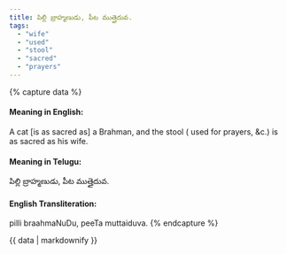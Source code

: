 ```yaml
---
title: పిల్లి బ్రాహ్మణుడు, పీట ముత్తైదువ.
tags:
  - "wife"
  - "used"
  - "stool"
  - "sacred"
  - "prayers"
---
```


{% capture data %}
#### Meaning in English:
A cat [is as sacred as] a Brahman, and the stool ( used for prayers, &c.) is as sacred as his wife.

#### Meaning in Telugu:
పిల్లి బ్రాహ్మణుడు, పీట ముత్తైదువ.

#### English Transliteration:
pilli braahmaNuDu, peeTa muttaiduva.
{% endcapture %}

<div class="notice">{{ data | markdownify }}</div>

